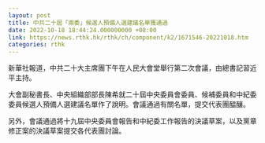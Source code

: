 ```yaml
---
layout: post
title: 中共二十屆「兩委」候選人預備人選建議名單獲通過
date: 2022-10-18 18:44:24.000000000 +08:00
link: https://news.rthk.hk/rthk/ch/component/k2/1671546-20221018.htm
categories: rthk
---
```


新華社報道，中共二十大主席團下午在人民大會堂舉行第二次會議，由總書記習近平主持。

大會副秘書長、中央組織部部長陳希就二十屆中央委員會委員、候補委員和中紀委委員候選人預備人選建議名單作了說明。會議通過有關名單，提交代表團醖釀。

另外，會議通過將十九屆中央委員會報告和中紀委工作報告的決議草案，以及黨章修正案的決議草案提交各代表團討論。
